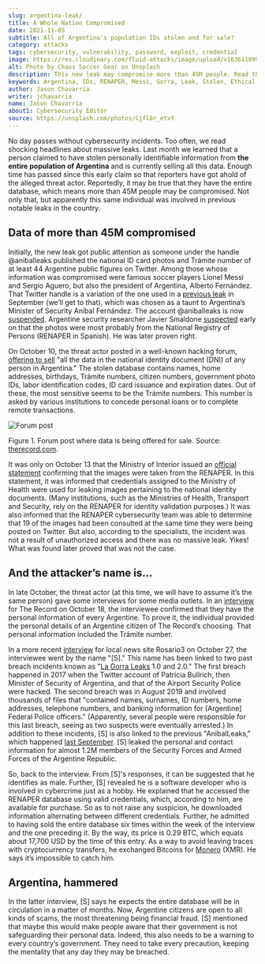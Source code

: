 ```yaml
---
slug: argentina-leak/
title: A Whole Nation Compromised
date: 2021-11-05
subtitle: All of Argentina's population IDs stolen and for sale?
category: attacks
tags: cybersecurity, vulnerability, password, exploit, credential
image: https://res.cloudinary.com/fluid-attacks/image/upload/v1636118998/blog/argentina-leak/cover_argentina.webp
alt: Photo by Chaos Soccer Gear on Unsplash
description: This new leak may compromise more than 45M people. Read this post to learn who the attacker is, how he gained access and his connection with past leaks.
keywords: Argentina, IDs, RENAPER, Messi, Gorra, Leak, Stolen, Ethical Hacking, Pentesting
author: Jason Chavarría
writer: jchavarria
name: Jason Chavarría
about1: Cybersecurity Editor
source: https://unsplash.com/photos/Cjfl8r_eYxY
---
```


No day passes without cybersecurity incidents.
Too often,
we read shocking headlines about massive leaks.
Last month
we learned that a person claimed
to have stolen personally identifiable information
from **the entire population of Argentina**
and is currently selling all this data.
Enough time has passed since this early claim
so that reporters have got ahold of the alleged threat actor.
Reportedly,
it may be true that they have the entire database,
which means more than 45M people may be compromised.
Not only that,
but apparently this same individual
was involved in previous notable leaks in the country.

## Data of more than 45M compromised

Initially,
the new leak got public attention
as someone under the handle @aniballeaks published
the national ID card photos
and Trámite number
of at least 44 Argentine public figures on Twitter.
Among those whose information was compromised were
famous soccer players Lionel Messi and Sergio Aguero,
but also the president of Argentina,
Alberto Fernández.
That Twitter handle is a variation
of the one used in a
[previous leak](https://www.clarin.com/tecnologia/filtraron-informacion-privada-miembros-fuerzas-armadas-seguridad-argentina_0_R5nYFK-2E.html)
in September (we’ll get to that),
which was chosen as a taunt
to Argentina’s Minister of Security Aníbal Fernández.
The account @aniballeaks is now
[suspended](https://www.zdnet.com/article/twitter-suspends-hacker-who-stole-data-of-46-million-argentinians/).
Argentine security researcher Javier Smaldone
[suspected](https://twitter.com/mis2centavos/status/1447251622334275595)
early on
that the photos were
most probably from the National Registry of Persons
(RENAPER in Spanish).
He was later proven right.

On October 10,
the threat actor posted in a well-known hacking forum,
[offering to sell](https://therecord.media/hacker-steals-government-id-database-for-argentinas-entire-population/)
"all the data in the national identity document (DNI)
of any person in Argentina."
The stolen database contains names,
home addresses,
birthdays,
Trámite numbers,
citizen numbers,
government photo IDs,
labor identification codes,
ID card issuance
and expiration dates.
Out of these,
the most sensitive seems to be the Trámite numbers.
This number is asked by various institutions
to concede personal loans
or to complete remote transactions.

<div class="imgblock">

![Forum post](https://res.cloudinary.com/fluid-attacks/image/upload/v1636119134/blog/argentina-leak/argentina_figure_1.webp)

<div class="title">

Figure 1. Forum post where data is being offered for sale. Source: [therecord.com](https://therecord.media/wp-content/uploads/2021/10/Argentina-DB.png).

</div>

</div>

It was only on October 13
that the Ministry of Interior issued an
[official statement](https://www.argentina.gob.ar/noticias/el-renaper-detecto-el-uso-indebido-de-una-clave-otorgada-un-organismo-publico-y-formalizo)
confirming that the images were taken from the RENAPER.
In this statement,
it was informed
that credentials assigned to the Ministry of Health were used
for leaking images
pertaining to the national identity documents.
(Many institutions,
such as the Ministries of Health,
Transport
and Security,
rely on the RENAPER for identity validation purposes.)
It was also informed
that the RENAPER cybersecurity team was able to determine
that 19 of the images had been consulted
at the same time they were being posted on Twitter.
But also,
according to the specialists,
the incident was not a result of unauthorized access
and there was no massive leak.
Yikes\!
What was found later proved that was not the case.

## And the attacker’s name is…​

In late October,
the threat actor
(at this time,
we will have to assume it’s the same person)
gave some interviews for some media outlets.
In an [interview](https://therecord.media/hacker-steals-government-id-database-for-argentinas-entire-population/)
for The Record
on October 18,
the interviewee confirmed
that they have the personal information of every Argentine.
To prove it,
the individual provided
the personal details of an Argentine citizen of The Record’s choosing.
That personal information included the Trámite number.

In a more recent
[interview](https://www.rosario3.com/tecnologia/El-robo-del-siglo-una-reveladora-entrevista-a-S-el-enigmatico-e-indetectable-hacker-del-Renaper-20211027-0050.html)
for local news site Rosario3 on October 27,
the interviewee went by the name "\[S\]."
This name has been linked to two past breach incidents
known as
"[La Gorra Leaks](https://www.zdnet.com/article/argentinian-security-researcher-arrested-after-tweeting-about-government-hack/)
1.0 and 2.0."
The first breach happened in 2017
when the Twitter account of Patricia Bullrich,
then Minister of Security of Argentina,
and that of the Airport Security Police were hacked.
The second breach was in August 2019
and involved thousands of files
that "contained names, surnames,
ID numbers, home addresses,
telephone numbers,
and banking information for \[Argentine\] Federal Police officers."
(Apparently,
several people were responsible for this last breach,
seeing as two suspects were eventually arrested.)
In addition to these incidents,
\[S\] is also linked to the previous "AnibalLeaks,"
which happened
[last September](https://www.clarin.com/tecnologia/filtraron-informacion-privada-miembros-fuerzas-armadas-seguridad-argentina_0_R5nYFK-2E.html).
\[S\] leaked the personal
and contact information for almost 1.2M members of the Security Forces
and Armed Forces of the Argentine Republic.

So,
back to the interview.
From \[S\]'s responses,
it can be suggested that he identifies as male.
Further,
\[S\] revealed he is a software developer
who is involved in cybercrime just as a hobby.
He explained
that he accessed the RENAPER database using valid credentials,
which,
according to him,
are available for purchase.
So as to not raise any suspicion,
he downloaded information
alternating between different credentials.
Further,
he admitted to having sold the entire database six times
within the week of the interview and the one preceding it.
By the way,
its price is 0.29 BTC,
which equals about 17,700 USD
by the time of this entry.
As a way to avoid leaving traces with cryptocurrency transfers,
he exchanged Bitcoins for
[Monero](https://www.getmonero.org/resources/about/)
(XMR).
He says it’s impossible to catch him.

## Argentina, hammered

In the latter interview,
\[S\] says he expects
the entire database will be in circulation
in a matter of months.
Now,
Argentine citizens are open to all kinds of scams,
the most threatening being financial fraud.
\[S\] mentioned
that maybe this would make people aware
that their government is not safeguarding their personal data.
Indeed,
this also needs to be a warning
to every country’s government.
They need to take every precaution,
keeping the mentality
that any day they may be breached.
